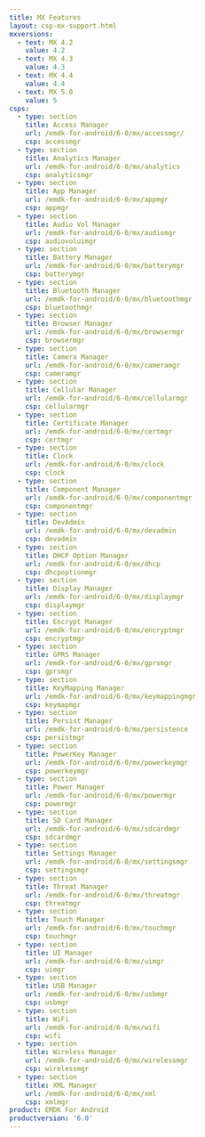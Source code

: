```yaml
---
title: MX Features
layout: csp-mx-support.html
mxversions:
  - text: MX 4.2
    value: 4.2
  - text: MX 4.3
    value: 4.3
  - text: MX 4.4
    value: 4.4
  - text: MX 5.0
    value: 5
csps:
  - type: section
    title: Access Manager
    url: /emdk-for-android/6-0/mx/accessmgr/
    csp: accessmgr
  - type: section
    title: Analytics Manager
    url: /emdk-for-android/6-0/mx/analytics
    csp: analyticsmgr
  - type: section
    title: App Manager
    url: /emdk-for-android/6-0/mx/appmgr
    csp: appmgr
  - type: section
    title: Audio Vol Manager
    url: /emdk-for-android/6-0/mx/audiomgr
    csp: audiovoluimgr
  - type: section
    title: Battery Manager
    url: /emdk-for-android/6-0/mx/batterymgr
    csp: batterymgr
  - type: section
    title: Bluetooth Manager
    url: /emdk-for-android/6-0/mx/bluetoothmgr
    csp: bluetoothmgr
  - type: section
    title: Browser Manager
    url: /emdk-for-android/6-0/mx/browsermgr
    csp: browsermgr
  - type: section
    title: Camera Manager
    url: /emdk-for-android/6-0/mx/cameramgr
    csp: cameramgr
  - type: section
    title: Cellular Manager
    url: /emdk-for-android/6-0/mx/cellularmgr
    csp: cellularmgr
  - type: section
    title: Certificate Manager
    url: /emdk-for-android/6-0/mx/certmgr
    csp: certmgr
  - type: section
    title: Clock
    url: /emdk-for-android/6-0/mx/clock
    csp: clock
  - type: section
    title: Component Manager
    url: /emdk-for-android/6-0/mx/componentmgr
    csp: componentmgr
  - type: section
    title: DevAdmin
    url: /emdk-for-android/6-0/mx/devadmin
    csp: devadmin
  - type: section
    title: DHCP Option Manager
    url: /emdk-for-android/6-0/mx/dhcp
    csp: dhcpoptionmgr
  - type: section
    title: Display Manager
    url: /emdk-for-android/6-0/mx/displaymgr
    csp: displaymgr
  - type: section
    title: Encrypt Manager
    url: /emdk-for-android/6-0/mx/encryptmgr
    csp: encryptmgr
  - type: section
    title: GPRS Manager
    url: /emdk-for-android/6-0/mx/gprsmgr
    csp: gprsmgr
  - type: section
    title: KeyMapping Manager
    url: /emdk-for-android/6-0/mx/keymappingmgr
    csp: keymapmgr
  - type: section
    title: Persist Manager
    url: /emdk-for-android/6-0/mx/persistence
    csp: persistmgr
  - type: section
    title: PowerKey Manager
    url: /emdk-for-android/6-0/mx/powerkeymgr
    csp: powerkeymgr
  - type: section
    title: Power Manager
    url: /emdk-for-android/6-0/mx/powermgr
    csp: powermgr
  - type: section
    title: SD Card Manager
    url: /emdk-for-android/6-0/mx/sdcardmgr
    csp: sdcardmgr
  - type: section
    title: Settings Manager
    url: /emdk-for-android/6-0/mx/settingsmgr
    csp: settingsmgr
  - type: section
    title: Threat Manager
    url: /emdk-for-android/6-0/mx/threatmgr
    csp: threatmgr
  - type: section
    title: Touch Manager
    url: /emdk-for-android/6-0/mx/touchmgr
    csp: touchmgr
  - type: section
    title: UI Manager
    url: /emdk-for-android/6-0/mx/uimgr
    csp: uimgr
  - type: section
    title: USB Manager
    url: /emdk-for-android/6-0/mx/usbmgr
    csp: usbmgr
  - type: section
    title: WiFi
    url: /emdk-for-android/6-0/mx/wifi
    csp: wifi
  - type: section
    title: Wireless Manager
    url: /emdk-for-android/6-0/mx/wirelessmgr
    csp: wirelessmgr
  - type: section
    title: XML Manager
    url: /emdk-for-android/6-0/mx/xml
    csp: xmlmgr
product: EMDK For Android
productversion: '6.0'
---
```

 
















